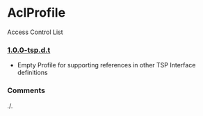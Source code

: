 # AclProfile
Access Control List

### [1.0.0-tsp.d.t](../../tree/tsp)
- Empty Profile for supporting references in other TSP Interface definitions

### Comments
./.
